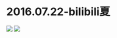 # 2016.07.22-bilibili夏
![](https://bilicoverimg.github.io/2016/2016.07.22-bilibili夏.jpg)
![](https://bilicoverimg.github.io/2016/2016.07.22-bilibili夏%28平板截图%29.jpg)
